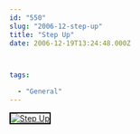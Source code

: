 ```yaml
---
id: "550"
slug: "2006-12-step-up"
title: "Step Up"
date: 2006-12-19T13:24:48.000Z



tags:

  - "General"
---
```

<div class="sqs-html-content">
  <div style="float: left; margin-right: 10px; margin-bottom: 10px;"> <a href="http://www.flickr.com/photos/mclazarus/327319255/" title="Step Up"><img src="http://static.flickr.com/142/327319255_273341b8ca_m.jpg" alt="Step Up" style="border: solid 2px #000000;" /></a>
</div>
<p><br clear="all" /></p>
</div>
